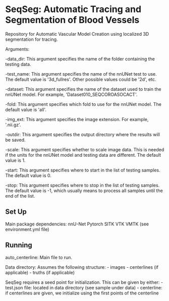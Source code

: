 # SeqSeg: Automatic Tracing and Segmentation of Blood Vessels
Repository for Automatic Vascular Model Creation using localized 3D segmentation for tracing.

Arguments:

-data_dir: This argument specifies the name of the folder containing the testing data.

-test_name: This argument specifies the name of the nnUNet test to use. The default value is '3d_fullres'. Other possible values could be '2d', etc.

-dataset: This argument specifies the name of the dataset used to train the nnUNet model. For example, 'Dataset010_SEQCOROASOCACT'.

-fold: This argument specifies which fold to use for the nnUNet model. The default value is 'all'.

-img_ext: This argument specifies the image extension. For example, '.nii.gz'.

-outdir: This argument specifies the output directory where the results will be saved.

-scale: This argument specifies whether to scale image data. This is needed if the units for the nnUNet model and testing data are different. The default value is 1.

-start: This argument specifies where to start in the list of testing samples. The default value is 0.

-stop: This argument specifies where to stop in the list of testing samples. The default value is -1, which usually means to process all samples until the end of the list.

## Set Up
Main package dependencies:
    nnU-Net
    Pytorch
    SITK
    VTK
    VMTK
(see environment.yml file)

## Running
auto_centerline: Main file to run.

Data directory: Assumes the following structure:
    - images
    - centerlines (if applicable)
    - truths (if applicable)

SeqSeg requires a seed point for initialization. This can be given by either:
    - test.json file: located in data directory (see sample under data)
    - centerline: if centerlines are given, we initialize using the first points of the centerline

